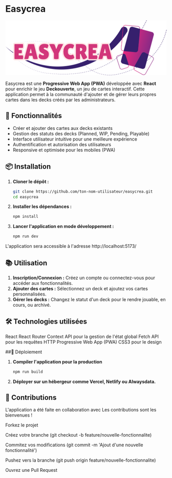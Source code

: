 # Easycrea

![Easycrea](src/assets/img/EasyCrea.svg)

Easycrea est une **Progressive Web App (PWA)** développée avec **React** pour enrichir le jeu **Deckouverte**, un jeu de cartes interactif. Cette application permet à la communauté d'ajouter et de gérer leurs propres cartes dans les decks créés par les administrateurs.

## 🚀 Fonctionnalités

- Créer et ajouter des cartes aux decks existants
- Gestion des statuts des decks (Planned, WIP, Pending, Playable)
- Interface utilisateur intuitive pour une meilleure expérience
- Authentification et autorisation des utilisateurs
- Responsive et optimisée pour les mobiles (PWA)

## 📦 Installation

1. **Cloner le dépôt :**
   ```bash
   git clone https://github.com/ton-nom-utilisateur/easycrea.git
   cd easycrea
   
2. **Installer les dépendances :**
   ```bash
   npm install
   
3. **Lancer l'application en mode développement :**
   ```bash
   npm run dev
L'application sera accessible à l'adresse http://localhost:5173/

## 📚 Utilisation
1. **Inscription/Connexion :**
   Créez un compte ou connectez-vous pour accéder aux fonctionnalités.
2. **Ajouter des cartes :**
   Sélectionnez un deck et ajoutez vos cartes personnalisées.
3. **Gérer les decks :**
   Changez le statut d'un deck pour le rendre jouable, en cours, ou archivé.

## 🛠️ Technologies utilisées
React
React Router
Context API pour la gestion de l'état global
Fetch API pour les requêtes HTTP
Progressive Web App (PWA)
CSS3 pour le design

##🚀 Déploiement
1. **Compiler l'application pour la production**
    ```bash
    npm run build
2. **Déployer sur un hébergeur comme Vercel, Netlify ou Alwaysdata.**

## 🤝 Contributions
L'application a été faite en collaboration avec 
Les contributions sont les bienvenues !

Forkez le projet

Créez votre branche (git checkout -b feature/nouvelle-fonctionnalite)

Commitez vos modifications (git commit -m 'Ajout d'une nouvelle fonctionnalité')

Pushez vers la branche (git push origin feature/nouvelle-fonctionnalite)

Ouvrez une Pull Request
